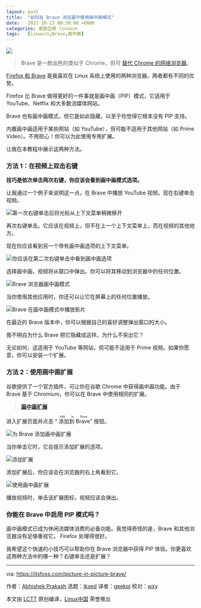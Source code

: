 ```yaml
---
layout: post
title:	"如何在 Brave 浏览器中使用画中画模式"
date:	2022-10-13 00:30:00 +0800 
categories:	桌面应用 linuxcn 
tags:	[linuxcn,Brave,画中画]
---
```



![](/Asserts/Images//attachment/album/202210/13/003034agqsflug771cl3uj.jpg)



> 
> Brave 是一款出色的类似于 Chrome，但可 [替代 Chrome 的网络浏览器](https://itsfoss.com/open-source-browsers-linux/)。
> 
> 
> 


[Firefox 和 Brave](https://itsfoss.com/brave-vs-firefox/) 是我喜欢在 Linux 系统上使用的两种浏览器。两者都有不同的优势。


Firefox 比 Brave 做得更好的一件事就是画中画（PIP）模式，它适用于 YouTube、Netflix 和大多数流媒体网站。


Brave 也有画中画模式，但它是如此隐藏，以至于你觉得它根本没有 PIP 支持。


内置画中画适用于某些网站（如 YouTube），但可能不适用于其他网站（如 Prime Video）。不用担心！你可以为此使用专用扩展。


让我在本教程中展示这两种方法。


### 方法 1：在视频上双击右键


**技巧是依次单击两次右键，你应该会看到画中画模式选项。**


让我通过一个例子来说明这一点。在 Brave 中播放 YouTube 视频。现在右键单击视频。


![第一次右键单击后将光标从上下文菜单稍微移开](/Asserts/Images//attachment/album/202210/13/003141kkjnkq0nh0o822h8.jpg)


再次右键单击。它应该在视频上，但不在上一个上下文菜单上，而在视频的其他地方。


现在你应该看到另一个带有画中画选项的上下文菜单。


![你应该在第二次右键单击中看到画中画选项](/Asserts/Images//attachment/album/202210/13/003147ftmekicetmmt6rep.jpg)


选择画中画，视频将从窗口中弹出。你可以将其移动到浏览器中的任何位置。


![Brave 浏览器画中画模式](/Asserts/Images//attachment/album/202210/13/003153lce1nsnt6kt6sifl.jpg)


当你使用其他应用时，你还可以让它在屏幕上的任何位置播放。


![Brave 在画中画模式中播放影片](/Asserts/Images//attachment/album/202210/13/003200ea3axabrxz38ddd4.jpg)


在最近的 Brave 版本中，你可以根据自己的喜好调整弹出窗口的大小。


我不明白为什么 Brave 把它隐藏成这样。为什么不突出它？


无论如何，这适用于 YouTube 等网站，但可能不适用于 Prime 视频。如果你愿意，你可以安装一个扩展。


### 方法 2：使用画中画扩展


谷歌提供了一个官方插件，可让你在谷歌 Chrome 中获得画中画功能。由于 Brave 基于 Chromium，你可以在 Brave 中使用相同的扩展。



> 
> **[画中画扩展](https://chrome.google.com/webstore/detail/picture-in-picture-extens/hkgfoiooedgoejojocmhlaklaeopbecg/related?hl=en-US)**
> 
> 
> 


进入扩展页面并点击 “<ruby> 添加到 Brave <rt>  Add to Brave </rt></ruby>” 按钮。


![为 Brave 添加画中画扩展](/Asserts/Images//attachment/album/202210/13/003038jij6jip6m47edjo0.png)


当你单击它时，它会提示添加扩展的选项。


![添加扩展](/Asserts/Images//attachment/album/202210/13/003213sv0bi9e5b2bfheh4.jpg)


添加扩展后，你应该会在浏览器的右上角看到它。


![使用画中画扩展](/Asserts/Images//attachment/album/202210/13/003038brohn6n55j56neeb.png)


播放视频时，单击该扩展图标，视频应该会弹出。


### 你能在 Brave 中启用 PIP 模式吗？


画中画模式已成为休闲流媒体消费的必备功能。我觉得奇怪的是，Brave 和其他浏览器没有足够重视它。 Firefox 处理得很好。


我希望这个快速的小技巧可以帮助你在 Brave 浏览器中获得 PIP 体验。你更喜欢这两种方法中的哪一种？右键单击还是扩展？




---


via: <https://itsfoss.com/picture-in-picture-brave/>


作者：[Abhishek Prakash](https://itsfoss.com/) 选题：[lkxed](https://github.com/lkxed) 译者：[geekpi](https://github.com/geekpi) 校对：[wxy](https://github.com/wxy)


本文由 [LCTT](https://github.com/LCTT/TranslateProject) 原创编译，[Linux中国](https://linux.cn/) 荣誉推出
